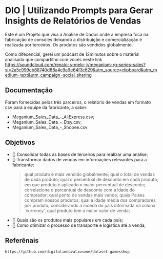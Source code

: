 
# DIO | Utilizando Prompts para Gerar Insights de Relatórios de Vendas

Este é um Projeto que visa a Análise de Dados onde a empresa foca na fabricação de consoles deixando  a distribuição e comercialização é realizada por terceiros.
Os produtos são vendidos globalmente.

Como difecencial, gerei um podcast de 12minutos sobre o material analisado que compartilho com vocês neste link https://soundcloud.com/renato-s-melo-jr/meganium-rg-series-sales?si=2a5c999cb68740d88a4e9a9e64f3c629&utm_source=clipboard&utm_medium=text&utm_campaign=social_sharing


## Documentação
Foram fornecidas pelos três parceiros, o relatório de vendas em formato csv para a equipe da fabricante, a saber:
- Meganium_Sales_Data_-_AliExpress.csv;
- Meganium_Sales_Data_-_Etsy.csv;
- Meganium_Sales_Data_-_Shopee.csv


## Objetivos
- [] Consolidar todas as bases de terceiros para realizar uma análise;
- [] Transformar dados de vendas em informações relevantes para a fabricante:
    > qual produto é mais vendido globalmente;
    > qual o total de vendas de cada produto;
    > qual o percentual de desconto em cada produto;
    > em que produto é aplicado o maior percentual de desconto;
    > correlacione o percentual de desconto com a idade do comprador;
    > qual ponto de vendas mais vende;
    > quais Paises compram nossos produtos;
    > qual a idade média dos compradores por produto;
    > considerando a moeda do país informada na coluna 'currency', qual produto tem o maior valor de venda;
- [] Quais são os produtos mais populares em cada país;
- [] Como otimizar o processo de transporte e logística até a venda;


## Referênais
    https://github.com/digitalinnovationone/dataset-gamesshop
